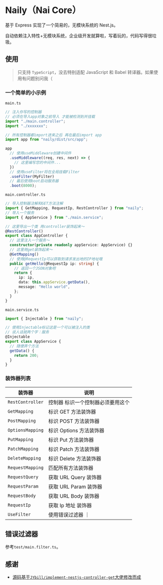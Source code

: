 # Naily（Nai Core）

基于 Express 实现了一个简易的，无模块系统的 Nest.js。

自动依赖注入特性+无模块系统，企业级开发就算啦，写着玩的，代码写得很垃圾。

## 使用

> 只支持 `TypeScript`，没去特别适配 JavaScript 和 Babel 转译器。如果使用有问题别问我（

### 一个简单的小示例

`main.ts`

```typescript
// 注入你写的控制器
// 必须在导入app对象之前导入 才能被检测到并挂载
import "./main.controller";
import "./xxxxxxx";

// 所有控制器都import进来之后 再在最后import app
import app from "naily/dist/src/app";

app
  // 使用useMiddleware创建中间件
  .useMiddleware((req, res, next) => {
    // 这里编写您的中间件...
  })
  // 使用useFilter将在全局挂载Filter
  .useFilter(MyFilter)
  // 最后使用boot启动服务器
  .boot(8000);
```

`main.controller.ts`

```typescript
// 导入控制器注解和GET方法注解
import { GetMapping, RequestIp, RestController } from "naily";
// 导入一个服务
import { AppService } from "./main.service";

// 这里导出一个类 用controller装饰起来～
@RestController()
export class AppController {
  // 这里注入一个服务～
  constructor(private readonly appService: AppService) {}
  // 这里用get装饰起来～
  @GetMapping()
  // 使用@RequestIp可以获取到请求发出地的IP地址哦
  public getHello(@RequestIp ip: string) {
    // 返回一个JSON对象吧
    return {
      ip: ip,
      data: this.appService.getData(),
      message: "Hello world",
    };
  }
}
```

`main.service.ts`

```typescript
import { Injectable } from "naily";

// 使用Injectable标记这是一个可以被注入的类
// 说人话就两个字：服务
@Injectable
export class AppService {
  // 随便弄个方法
  getData() {
    return 200;
  }
}
```

### 装饰器列表

| 装饰器           | 说明                              |
| ---------------- | --------------------------------- |
| `RestController` | 控制器 标识一个控制器必须要用这个 |
| `GetMapping`     | 标识 GET 方法装饰器               |
| `PostMapping`    | 标识 POST 方法装饰器              |
| `OptionsMapping` | 标识 Options 方法装饰器           |
| `PutMapping`     | 标识 Put 方法装饰器               |
| `PatchMapping`   | 标识 Patch 方法装饰器             |
| `DeleteMapping`  | 标识 Delete 方法装饰器            |
| `RequestMapping` | 匹配所有方法装饰器                |
| `RequestQuery`   | 获取 URL Query 装饰器             |
| `RequestParam`   | 获取 URL Param 装饰器             |
| `RequestBody`    | 获取 URL Body 装饰器              |
| `RequestIp`      | 获取 Ip 地址 装饰器               |
| `UseFilter`      | 使用错误过滤器 ｜                 |

## 错误过滤器

参考`test/main.filter.ts`。

## 感谢

- [源码基于`JYbill/implement-nestjs-controller-get`大佬修改而成](https://github.com/JYbill/implement-nestjs-controller-get)
